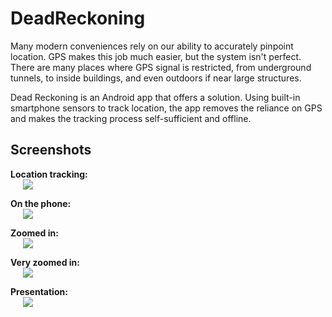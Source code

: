 # DeadReckoning

Many modern conveniences rely on our ability to accurately pinpoint location. GPS makes this job much easier, but the system isn't perfect. There are many places where GPS signal is restricted, from underground tunnels, to inside buildings, and even outdoors if near large structures.

Dead Reckoning is an Android app that offers a solution. Using built-in smartphone sensors to track location, the app removes the reliance on GPS and makes the tracking process self-sufficient and offline.

## Screenshots

**Location tracking:**
<br>
<img src="https://github.com/nisargnp/DeadReckoning/blob/master/Screenshots/dead_reckoning.png" hspace="20">
<br>

**On the phone:**
<br>
<img src="https://github.com/nisargnp/DeadReckoning/blob/master/Screenshots/nexus_6p.png" hspace="20">
<br>

**Zoomed in:**
<br>
<img src="https://github.com/nisargnp/DeadReckoning/blob/master/Screenshots/dead_reckoning_app.png" hspace="20">
<br>

**Very zoomed in:**
<br>
<img src="https://github.com/nisargnp/DeadReckoning/blob/master/Screenshots/dead_reckoning_app_zoom.png" hspace="20">
<br>

**Presentation:**
<br>
<img src="https://github.com/nisargnp/DeadReckoning/blob/master/Screenshots/presentation.jpg" hspace="20">
<br>
